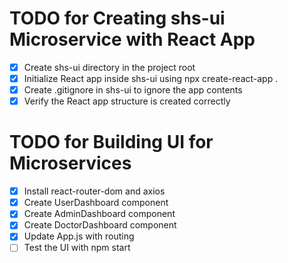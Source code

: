 # TODO for Creating shs-ui Microservice with React App

- [x] Create shs-ui directory in the project root
- [x] Initialize React app inside shs-ui using npx create-react-app .
- [x] Create .gitignore in shs-ui to ignore the app contents
- [x] Verify the React app structure is created correctly

# TODO for Building UI for Microservices

- [x] Install react-router-dom and axios
- [x] Create UserDashboard component
- [x] Create AdminDashboard component
- [x] Create DoctorDashboard component
- [x] Update App.js with routing
- [ ] Test the UI with npm start
